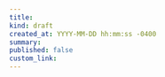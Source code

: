 ```yaml
---
title: 
kind: draft
created_at: YYYY-MM-DD hh:mm:ss -0400
summary: 
published: false
custom_link: 
---
```


